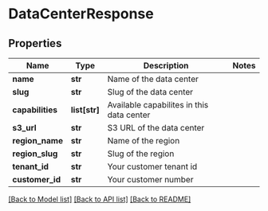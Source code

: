 # DataCenterResponse

## Properties
Name | Type | Description | Notes
------------ | ------------- | ------------- | -------------
**name** | **str** | Name of the data center | 
**slug** | **str** | Slug of the data center | 
**capabilities** | **list[str]** | Available capabilites in this data center | 
**s3_url** | **str** | S3 URL of the data center | 
**region_name** | **str** | Name of the region | 
**region_slug** | **str** | Slug of the region | 
**tenant_id** | **str** | Your customer tenant id | 
**customer_id** | **str** | Your customer number | 

[[Back to Model list]](../README.md#documentation-for-models) [[Back to API list]](../README.md#documentation-for-api-endpoints) [[Back to README]](../README.md)

